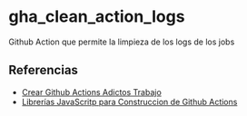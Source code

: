 # gha_clean_action_logs
Github Action que permite la limpieza de los logs de los jobs



## Referencias

 * [Crear Github Actions Adictos Trabajo](https://www.adictosaltrabajo.com/2020/10/30/como-crear-acciones-utilizando-github-actions/)
 * [Librerías JavaScritp para Construccion de Github Actions](https://github.com/actions/toolkit)
